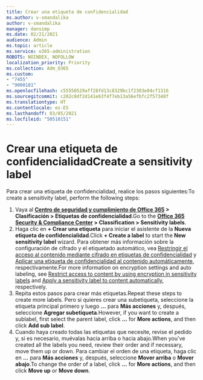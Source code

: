 ```yaml
---
title: Crear una etiqueta de confidencialidad
ms.author: v-smandalika
author: v-smandalika
manager: dansimp
ms.date: 02/21/2021
audience: Admin
ms.topic: article
ms.service: o365-administration
ROBOTS: NOINDEX, NOFOLLOW
localization_priority: Priority
ms.collection: Adm_O365
ms.custom:
- "7455"
- "9000181"
ms.openlocfilehash: c55550529aff28fd13c8329bc1f2303e04cf1316
ms.sourcegitcommit: c202c0df2d141e63f4f7eb13a56efbfc2f57348f
ms.translationtype: HT
ms.contentlocale: es-ES
ms.lasthandoff: 03/05/2021
ms.locfileid: "50510151"
---
```

# <a name="create-a-sensitivity-label"></a><span data-ttu-id="f9f70-102">Crear una etiqueta de confidencialidad</span><span class="sxs-lookup"><span data-stu-id="f9f70-102">Create a sensitivity label</span></span>

<span data-ttu-id="f9f70-103">Para crear una etiqueta de confidencialidad, realice los pasos siguientes:</span><span class="sxs-lookup"><span data-stu-id="f9f70-103">To create a sensitivity label, perform the following steps:</span></span>

1. <span data-ttu-id="f9f70-104">Vaya al **[Centro de seguridad y cumplimiento de Office 365](https://sip.protection.office.com/) > Clasificación > Etiquetas de confidencialidad**.</span><span class="sxs-lookup"><span data-stu-id="f9f70-104">Go to the **[Office 365 Security & Compliance Center](https://sip.protection.office.com/) > Classification > Sensitivity labels**.</span></span>
2. <span data-ttu-id="f9f70-105">Haga clic en **+ Crear una etiqueta** para iniciar el asistente de la **Nueva etiqueta de confidencialidad**.</span><span class="sxs-lookup"><span data-stu-id="f9f70-105">Click **+ Create a label** to start the **New sensitivity label** wizard.</span></span> <span data-ttu-id="f9f70-106">Para obtener más información sobre la configuración de cifrado y el etiquetado automático, vea [Restringir el acceso al contenido mediante cifrado en etiquetas de confidencialidad](https://docs.microsoft.com/microsoft-365/compliance/encryption-sensitivity-labels) y [Aplicar una etiqueta de confidencialidad al contenido automáticamente](https://docs.microsoft.com/microsoft-365/compliance/apply-sensitivity-label-automatically), respectivamente.</span><span class="sxs-lookup"><span data-stu-id="f9f70-106">For more information on encryption settings and auto labeling, see [Restrict access to content by using encryption in sensitivity labels](https://docs.microsoft.com/microsoft-365/compliance/encryption-sensitivity-labels) and [Apply a sensitivity label to content automatically](https://docs.microsoft.com/microsoft-365/compliance/apply-sensitivity-label-automatically), respectively.</span></span>
3. <span data-ttu-id="f9f70-107">Repita estos pasos para crear más etiquetas.</span><span class="sxs-lookup"><span data-stu-id="f9f70-107">Repeat these steps to create more labels.</span></span> <span data-ttu-id="f9f70-108">Pero si quieres crear una subetiqueta, seleccione la etiqueta principal primero y luego **...** para **Más acciones** y, después, seleccione **Agregar subetiqueta**.</span><span class="sxs-lookup"><span data-stu-id="f9f70-108">However, if you want to create a sublabel, first select the parent label, click **...** for **More actions**, and then click **Add sub label**.</span></span>
4. <span data-ttu-id="f9f70-109">Cuando haya creado todas las etiquetas que necesite, revise el pedido y, si es necesario, muévalas hacia arriba o hacia abajo.</span><span class="sxs-lookup"><span data-stu-id="f9f70-109">When you've created all the labels you need, review their order and if necessary, move them up or down.</span></span> <span data-ttu-id="f9f70-110">Para cambiar el orden de una etiqueta, haga clic en **...** para **Más acciones** y, después, seleccione **Mover arriba** o **Mover abajo**.</span><span class="sxs-lookup"><span data-stu-id="f9f70-110">To change the order of a label, click **...** for **More actions**, and then click **Move up** or **Move down**.</span></span> 
